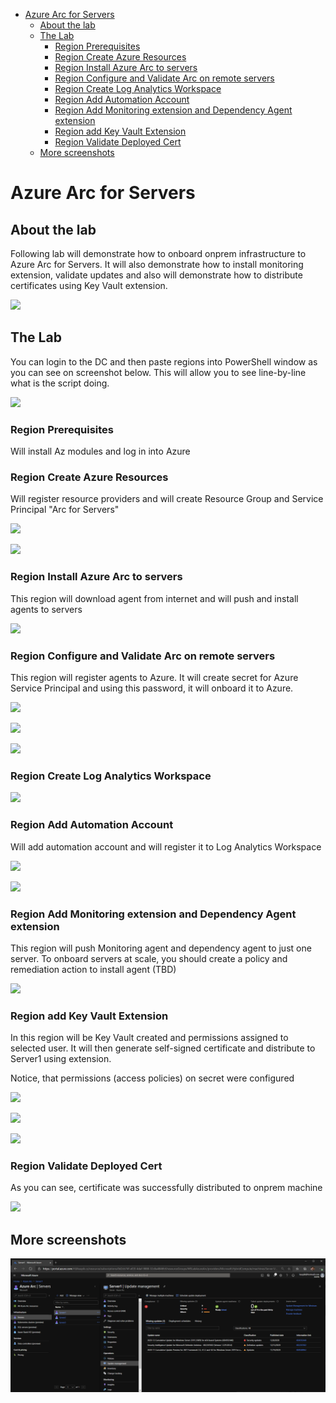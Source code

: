<!-- TOC -->

- [Azure Arc for Servers](#azure-arc-for-servers)
    - [About the lab](#about-the-lab)
    - [The Lab](#the-lab)
        - [Region Prerequisites](#region-prerequisites)
        - [Region Create Azure Resources](#region-create-azure-resources)
        - [Region Install Azure Arc to servers](#region-install-azure-arc-to-servers)
        - [Region Configure and Validate Arc on remote servers](#region-configure-and-validate-arc-on-remote-servers)
        - [Region Create Log Analytics Workspace](#region-create-log-analytics-workspace)
        - [Region Add Automation Account](#region-add-automation-account)
        - [Region Add Monitoring extension and Dependency Agent extension](#region-add-monitoring-extension-and-dependency-agent-extension)
        - [Region add Key Vault Extension](#region-add-key-vault-extension)
        - [Region Validate Deployed Cert](#region-validate-deployed-cert)
    - [More screenshots](#more-screenshots)

<!-- /TOC -->

# Azure Arc for Servers

## About the lab

Following lab will demonstrate how to onboard onprem infrastructure to Azure Arc for Servers. It will also demonstrate how to install monitoring extension, validate updates and also will demonstrate how to distribute certificates using Key Vault extension.

![](/Scenarios/Azure%20Arc%20for%20Servers/Screenshots/HVManager01.png)

## The Lab

You can login to the DC and then paste regions into PowerShell window as you can see on screenshot below. This will allow you to see line-by-line what is the script doing.

![](/Scenarios/Azure%20Arc%20for%20Servers/Screenshots/VMConnect01.png)

### Region Prerequisites

Will install Az modules and log in into Azure

### Region Create Azure Resources

Will register resource providers and will create Resource Group and Service Principal "Arc for Servers"

![](/Scenarios/Azure%20Arc%20for%20Servers/Screenshots/Edge01.png)

![](/Scenarios/Azure%20Arc%20for%20Servers/Screenshots/Edge02.png)

### Region Install Azure Arc to servers

This region will download agent from internet and will push and install agents to servers

![](/Scenarios/Azure%20Arc%20for%20Servers/Screenshots/PowerShell01.png)

### Region Configure and Validate Arc on remote servers

This region will register agents to Azure. It will create secret for Azure Service Principal and using this password, it will onboard it to Azure.

![](/Scenarios/Azure%20Arc%20for%20Servers/Screenshots/PowerShell02.png)

![](/Scenarios/Azure%20Arc%20for%20Servers/Screenshots/Edge03.png)

![](/Scenarios/Azure%20Arc%20for%20Servers/Screenshots/PowerShell03.png)

### Region Create Log Analytics Workspace

![](/Scenarios/Azure%20Arc%20for%20Servers/Screenshots/Edge04.png)

### Region Add Automation Account

Will add automation account and will register it to Log Analytics Workspace

![](/Scenarios/Azure%20Arc%20for%20Servers/Screenshots/Edge05.png)

![](/Scenarios/Azure%20Arc%20for%20Servers/Screenshots/Edge06.png)

### Region Add Monitoring extension and Dependency Agent extension

This region will push Monitoring agent and dependency agent to just one server. To onboard servers at scale, you should create a policy and remediation action to install agent (TBD)

![](/Scenarios/Azure%20Arc%20for%20Servers/Screenshots/Edge07.png)

### Region add Key Vault Extension

In this region will be Key Vault created and permissions assigned to selected user. It will then generate self-signed certificate and distribute to Server1 using extension.

Notice, that permissions (access policies) on secret were configured

![](/Scenarios/Azure%20Arc%20for%20Servers/Screenshots/Edge08.png)

![](/Scenarios/Azure%20Arc%20for%20Servers/Screenshots/Edge09.png)

![](/Scenarios/Azure%20Arc%20for%20Servers/Screenshots/Edge10.png)

### Region Validate Deployed Cert

As you can see, certificate was successfully distributed to onprem machine

![](/Scenarios/Azure%20Arc%20for%20Servers/Screenshots/PowerShell04.png)

## More screenshots

![](/Scenarios/Azure%20Arc%20for%20Servers/Screenshots/Edge11.png)